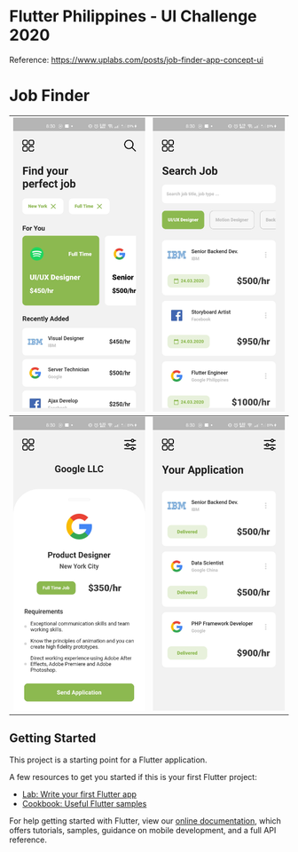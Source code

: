 # Flutter Philippines - UI Challenge 2020
Reference: https://www.uplabs.com/posts/job-finder-app-concept-ui

# Job Finder

| ![](screenshots/screen1.jpg) | ![](screenshots/screen2.jpg)  |
| ------- | --- | 
| ![](screenshots/screen3.jpg) | ![](screenshots/screen4.jpg)  |










## Getting Started

This project is a starting point for a Flutter application.

A few resources to get you started if this is your first Flutter project:

- [Lab: Write your first Flutter app](https://flutter.dev/docs/get-started/codelab)
- [Cookbook: Useful Flutter samples](https://flutter.dev/docs/cookbook)

For help getting started with Flutter, view our
[online documentation](https://flutter.dev/docs), which offers tutorials,
samples, guidance on mobile development, and a full API reference.


